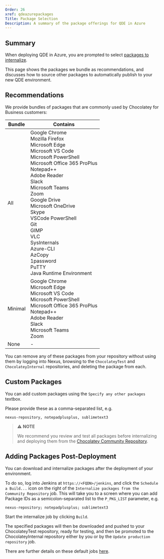 ```yaml
---
Order: 26
xref: qdeazurepackages
Title: Package Selection
Description: A summary of the package offerings for QDE in Azure
---
```


## Summary

When deploying QDE in Azure, you are prompted to select [packages to internalize](xref:qdeazure#internalize-packages).

This page shows the packages we bundle as recommendations, and discusses how to source other packages to automatically publish to your new QDE environment.

## Recommendations

We provide bundles of packages that are commonly used by Chocolatey for Business customers:

| Bundle  | Contains                                                          |
| ------- | ----------------------------------------------------------------- |
| All     | Google Chrome<br>Mozilla Firefox<br>Microsoft Edge<br>Microsoft VS Code<br>Microsoft PowerShell<br>Microsoft Office 365 ProPlus<br>Notepad++<br>Adobe Reader<br>Slack<br>Microsoft Teams<br>Zoom<br>Google Drive<br>Microsoft OneDrive<br>Skype<br>VSCode PowerShell<br>Git<br>GIMP<br>VLC<br>SysInternals<br>Azure-CLI<br>AzCopy<br>1password<br>PuTTY<br>Java Runtime Environment |
| Minimal | Google Chrome<br>Microsoft Edge<br>Microsoft VS Code<br>Microsoft PowerShell<br>Microsoft Office 365 ProPlus<br>Notepad++<br>Adobe Reader<br>Slack<br>Microsoft Teams<br>Zoom |
| None    | -                                                                 |

You can remove any of these packages from your repository without using them by logging into Nexus, browsing to the `ChocolateyTest` and `ChocolateyInternal` repositories, and deleting the package from each.

## Custom Packages

You can add custom packages using the `Specify any other packages` textbox.

Please provide these as a comma-separated list, e.g.

```text
nexus-repository, notepadplusplus, sublimetext3
```

> :warning: **NOTE**
>
> We recommend you review and test all packages before internalizing and deploying them from the [Chocolatey Community Repository](https://community.chocolatey.org/packages).

## Adding Packages Post-Deployment

You can download and internalize packages after the deployment of your environment.

To do so, log into Jenkins at `https://<FQDN>/jenkins`, and click the `Schedule a Build...` icon on the right of the `Internalize packages from the Community Repository` job. This will take you to a screen where you can add Package IDs as a semicolon-separated list to the `P_PKG_LIST` parameter, e.g.

```text
nexus-repository; notepadplusplus; sublimetext3
```

Start the internalize job by clicking `Build`.

The specified packages will then be downloaded and pushed to your ChocolateyTest repository, ready for testing, and then be promoted to the ChocolateyInternal repository either by you or by the `Update production repository` job.

There are further details on these default jobs [here](xref:automate-package-internalization#create-jenkins-jobs).
